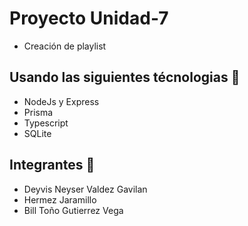 # Proyecto Unidad-7 

- Creación de playlist

## Usando las siguientes técnologias 🚀
 - NodeJs y Express
 - Prisma
 - Typescript
 - SQLite

## Integrantes 🚀
 - Deyvis Neyser Valdez Gavilan
 - Hermez Jaramillo
 - Bill Toño Gutierrez Vega